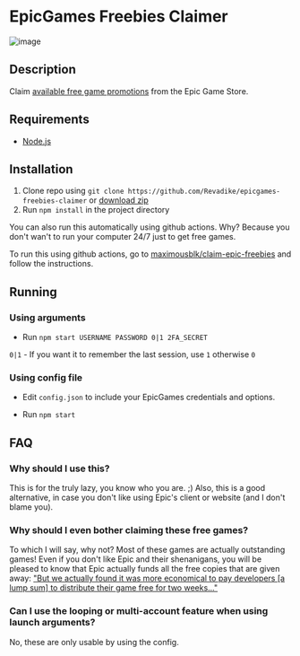 # EpicGames Freebies Claimer

![image](https://user-images.githubusercontent.com/4411977/74479432-6a6d1b00-4eaf-11ea-930f-1b89e7135887.png)

## Description

Claim [available free game promotions](https://www.epicgames.com/store/free-games) from the Epic Game Store.

## Requirements

- [Node.js](https://nodejs.org/download/)

## Installation

1. Clone repo using `git clone https://github.com/Revadike/epicgames-freebies-claimer` or [download zip](https://github.com/Revadike/epicgames-freebies-claimer/archive/master.zip)
2. Run `npm install` in the project directory

You can also run this automatically using github actions. Why? Because you don't wan't to run your computer 24/7 just to get free games.

To run this using github actions, go to [maximousblk/claim-epic-freebies](https://github.com/maximousblk/claim-epic-freebies) and follow the instructions.

## Running

### Using arguments

- Run `npm start USERNAME PASSWORD 0|1 2FA_SECRET`

`0|1` - If you want it to remember the last session, use `1` otherwise `0`

### Using config file

- Edit `config.json` to include your EpicGames credentials and options.

- Run `npm start`

## FAQ

### Why should I use this?

This is for the truly lazy, you know who you are. ;)
Also, this is a good alternative, in case you don't like using Epic's client or website (and I don't blame you).

### Why should I even bother claiming these free games?

To which I will say, why not? Most of these games are actually outstanding games! Even if you don't like Epic and their shenanigans, you will be pleased to know that Epic actually funds all the free copies that are given away: ["But we actually found it was more economical to pay developers [a lump sum] to distribute their game free for two weeks..."](https://arstechnica.com/gaming/2019/03/epic-ceo-youre-going-to-see-lower-prices-on-epic-games-store/)

### Can I use the looping or multi-account feature when using launch arguments?

No, these are only usable by using the config.

